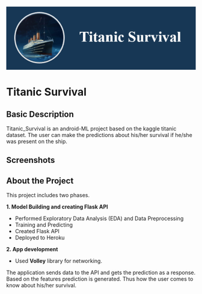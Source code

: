 
<p align="center">
  <img src="https://github.com/AbhishekKandalkar123/Titanic_Survival/blob/master/Img/Title.png" />
</p>

# Titanic Survival

## Basic Description
Titanic_Survival is an android-ML project based on the kaggle titanic dataset. The user can make the predictions about his/her survival if he/she was present on the ship.



## Screenshots



## About the Project
This project includes two phases.

**1. Model Building and creating Flask API**
   - Performed Exploratory Data Analysis (EDA) and Data Preprocessing
   - Training and Predicting 
   - Created Flask API 
   - Deployed to Heroku 

**2. App development**
   - Used **Volley** library for networking.

The application sends data to the API and gets the prediction as a response. Based on the features prediction is generated. Thus how the user comes to know about his/her survival.
